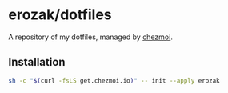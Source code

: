 # erozak/dotfiles

A repository of my dotfiles, managed by [chezmoi](https://www.chezmoi.io/).

## Installation

```bash
sh -c "$(curl -fsLS get.chezmoi.io)" -- init --apply erozak
```
